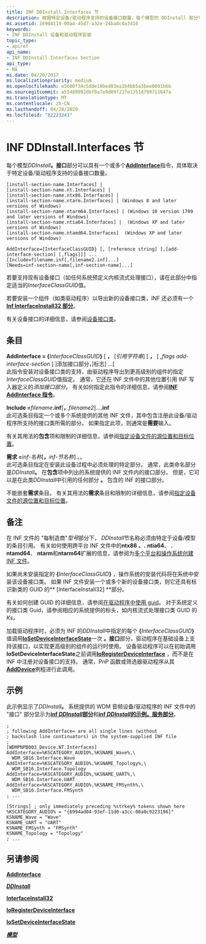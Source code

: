 ```yaml
---
title: INF DDInstall.Interfaces 节
description: 根据特定设备/驱动程序支持的设备接口数量，每个模型的 DDInstall 部分可以具有一个或多个 AddInterface 指令。
ms.assetid: 16904119-00a4-45d7-a32e-24ba4c8a3416
keywords:
- INF DDInstall 设备和驱动程序安装
topic_type:
- apiref
api_name:
- INF DDInstall.Interfaces Section
api_type:
- NA
ms.date: 04/20/2017
ms.localizationpriority: medium
ms.openlocfilehash: e5600f34c5dde18bed03ea1b4bb5a3bee0091b6b
ms.sourcegitcommit: a55489992dbf0a7e9d09f237e13514799711647a
ms.translationtype: MT
ms.contentlocale: zh-CN
ms.lasthandoff: 04/28/2020
ms.locfileid: "82223241"
---
```

# <a name="inf-ddinstallinterfaces-section"></a>INF DDInstall.Interfaces 节


每个模型<em>DDInstall</em>**。接口**部分可以具有一个或多个[**AddInterface**](inf-addinterface-directive.md)指令，具体取决于特定设备/驱动程序支持的设备接口数量。

```inf
[install-section-name.Interfaces] |
[install-section-name.nt.Interfaces] | 
[install-section-name.ntx86.Interfaces] |
[install-section-name.ntarm.Interfaces] | (Windows 8 and later versions of Windows)
[install-section-name.ntarm64.Interfaces] | (Windows 10 version 1709 and later versions of Windows)
[install-section-name.ntia64.Interfaces] |  (Windows XP and later versions of Windows)
[install-section-name.ntamd64.Interfaces]  (Windows XP and later versions of Windows)
 
AddInterface={InterfaceClassGUID} [, [reference string] [,[add-interface-section] [,flags]]] ...
[Include=filename.inf[,filename2.inf]...]
[Needs=inf-section-name[,inf-section-name]...] 
```

若要支持现有设备接口（如任何系统预定义内核流式处理接口），请在此部分中指定适当的*InterfaceClassGUID*值。

若要安装一个组件（如类驱动程序）以导出新的设备接口类，INF 还必须有一个[**Inf InterfaceInstall32 部分**](inf-interfaceinstall32-section.md)。

有关设备接口的详细信息，请参阅[设备接口类](device-interface-classes.md)。

## <a name="entries"></a>条目


<a href="" id="addinterface--interfaceclassguid------reference-string-----add-interface-section----flags-------"></a>**AddInterface = {**<em>InterfaceClassGUID</em>**}** \[ **，** \[*引用字符串*\] \[ **，** \[ **,**<em>flags</em> *add-interface-section* \] \]添加接口部分，\]标志\] ...\[  
此指令安装对设备接口类的支持，由驱动程序导出到更高级别的组件的指定*InterfaceClassGUID*值指定。 通常，它还在 INF 文件中的其他位置引用 INF 写入器定义的*添加接口部分*。 有关如何指定此指令的详细信息，请参阅[**INF AddInterface 指令**](inf-addinterface-directive.md)。

<a href="" id="include-filename-inf--filename2-inf----"></a>**Include =**<em>filename</em>**.inf**\[**，**<em>filename2</em>\]...**.inf**  
此可选条目指定一个或多个系统提供的其他 INF 文件，其中包含注册此设备/驱动程序所支持的接口类所需的部分。 如果指定此项，则通常是**需要**输入。

有关其用法的**包含**项和限制的详细信息，请参阅[指定设备文件的源位置和目标位置](specifying-the-source-and-target-locations-for-device-files.md)。

<a href="" id="needs-inf-section-name--inf-section-name----"></a>**需求 =**<em>inf-名称</em>\[**，**<em>inf-节名称</em>\].。。  
此可选条目指定在安装此设备过程中必须处理的特定部分。 通常，此类命名部分是<em>DDInstall</em>**。** 在**包含**项中列出的系统提供的 INF 文件内的接口部分。 但是，它可以是在此类<em>DDInstall</em>中引用的任何部分 **。** 包含的 INF 的接口部分。

不能嵌套**需求**条目。 有关其用法的**需求**条目和限制的详细信息，请参阅[指定设备文件的源位置和目标位置](specifying-the-source-and-target-locations-for-device-files.md)。

<a name="remarks"></a>备注
-------

在 INF 文件的 "每制造商"*型号*部分下， *DDInstall*节名称必须由特定于设备/模型的条目引用。 有关如何使用跨平台 INF 文件中的**ntx86** **、.** **ntia64**、 **. ntamd64**、 **ntarm**和**ntarm64**扩展的信息，请参阅为[多个平台和操作系统创建 INF 文件](creating-inf-files-for-multiple-platforms-and-operating-systems.md)。

如果尚未安装指定的 **{**<em>InterfaceClassGUID</em>**}** ，操作系统的安装代码将在系统中安装该设备接口类。 如果 INF 文件安装一个或多个新的设备接口类，则它还具有标识新类的 GUID 的** \[InterfaceInstall32\] **部分。

有关如何创建 GUID 的详细信息，请参阅[在驱动程序中使用 guid](https://docs.microsoft.com/windows-hardware/drivers/kernel/using-guids-in-drivers)。 对于系统定义的接口类 Guid，请参阅相应的系统提供的标头，如内核流式处理接口类 GUID 的*Ks。*

加载驱动程序时，必须为 INF 的<em>DDInstall</em>中指定的每个 **{**<em>InterfaceClassGUID</em>**}** 值调用[**IoSetDeviceInterfaceState**](https://docs.microsoft.com/windows-hardware/drivers/ddi/wdm/nf-wdm-iosetdeviceinterfacestate)一次 **。接口**部分，驱动程序在基础设备上支持该接口，以实现更高级别的组件的运行时使用。 设备驱动程序可以在初始调用**IoSetDeviceInterfaceState**之前调用[**IoRegisterDeviceInterface**](https://docs.microsoft.com/windows-hardware/drivers/ddi/wdm/nf-wdm-ioregisterdeviceinterface) ，而不是在 INF 中注册对设备接口的支持。 通常，PnP 函数或筛选器驱动程序从其[**AddDevice**](https://docs.microsoft.com/windows-hardware/drivers/ddi/wdm/nc-wdm-driver_add_device)例程进行此调用。

<a name="examples"></a>示例
--------

此示例显示了<em>DDInstall</em>**。** 系统提供的 WDM 音频设备/驱动程序的 INF 文件中的 "接口" 部分显示为[**inf *DDInstall*部分**](inf-ddinstall-section.md)和[**inf *DDInstall*的示例。服务部分**](inf-ddinstall-services-section.md)。

```inf
;
; following AddInterface= are all single lines (without 
; backslash line continuators) in the system-supplied INF file
;
[WDMPNPB003_Device.NT.Interfaces]
AddInterface=%KSCATEGORY_AUDIO%,%KSNAME_Wave%,\
  WDM_SB16.Interface.Wave
AddInterface=%KSCATEGORY_AUDIO%,%KSNAME_Topology%,\
  WDM_SB16.Interface.Topology
AddInterface=%KSCATEGORY_AUDIO%,%KSNAME_UART%,\
  WDM_SB16.Interface.UART
AddInterface=%KSCATEGORY_AUDIO%,%KSNAME_FMSynth%,\
  WDM_SB16.Interface.FMSynth
; ...

[Strings] ; only immediately preceding %strkey% tokens shown here
%KSCATEGORY_AUDIO% = "{6994ad04-93ef-11d0-a3cc-00a0c9223196}"
KSNAME_Wave = "Wave"
KSNAME_UART = "UART"
KSNAME_FMSynth = "FMSynth" 
KSNAME_Topology = "Topology"
; ...
```

## <a name="see-also"></a>另请参阅


[**AddInterface**](inf-addinterface-directive.md)

[***DDInstall***](inf-ddinstall-section.md)

[**InterfaceInstall32**](inf-interfaceinstall32-section.md)

[**IoRegisterDeviceInterface**](https://docs.microsoft.com/windows-hardware/drivers/ddi/wdm/nf-wdm-ioregisterdeviceinterface)

[**IoSetDeviceInterfaceState**](https://docs.microsoft.com/windows-hardware/drivers/ddi/wdm/nf-wdm-iosetdeviceinterfacestate)

[***模型***](inf-models-section.md)

 

 






